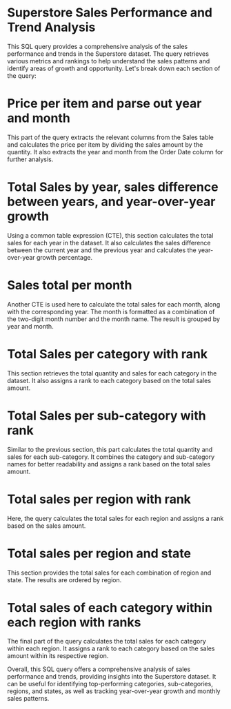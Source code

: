 # Superstore Sales Performance and Trend Analysis
This SQL query provides a comprehensive analysis of the sales performance and trends in the Superstore dataset. The query retrieves various metrics and rankings to help understand the sales patterns and identify areas of growth and opportunity. Let's break down each section of the query:

# Price per item and parse out year and month
This part of the query extracts the relevant columns from the Sales table and calculates the price per item by dividing the sales amount by the quantity. It also extracts the year and month from the Order Date column for further analysis.

# Total Sales by year, sales difference between years, and year-over-year growth
Using a common table expression (CTE), this section calculates the total sales for each year in the dataset. It also calculates the sales difference between the current year and the previous year and calculates the year-over-year growth percentage.

# Sales total per month
Another CTE is used here to calculate the total sales for each month, along with the corresponding year. The month is formatted as a combination of the two-digit month number and the month name. The result is grouped by year and month.

# Total Sales per category with rank
This section retrieves the total quantity and sales for each category in the dataset. It also assigns a rank to each category based on the total sales amount.

# Total Sales per sub-category with rank
Similar to the previous section, this part calculates the total quantity and sales for each sub-category. It combines the category and sub-category names for better readability and assigns a rank based on the total sales amount.

# Total sales per region with rank
Here, the query calculates the total sales for each region and assigns a rank based on the sales amount.

# Total sales per region and state
This section provides the total sales for each combination of region and state. The results are ordered by region.

# Total sales of each category within each region with ranks
The final part of the query calculates the total sales for each category within each region. It assigns a rank to each category based on the sales amount within its respective region.

Overall, this SQL query offers a comprehensive analysis of sales performance and trends, providing insights into the Superstore dataset. It can be useful for identifying top-performing categories, sub-categories, regions, and states, as well as tracking year-over-year growth and monthly sales patterns.
